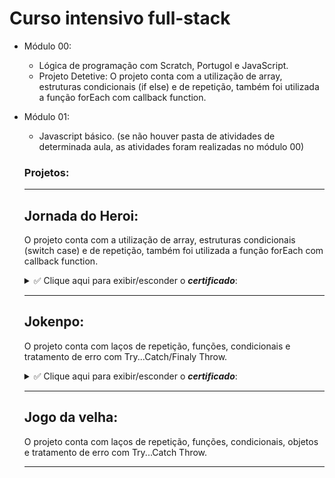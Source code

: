 # Curso intensivo full-stack

- Módulo 00:
  * Lógica de programação com Scratch, Portugol e JavaScript.
  * Projeto Detetive: O projeto conta com a utilização de array, estruturas condicionais (if else) e de repetição, também foi utilizada a função forEach com callback function.
  
- Módulo 01:
  * Javascript básico. (se não houver pasta de atividades de determinada aula, as atividades foram realizadas no módulo 00)
  ### Projetos:
   
  ***
   ## Jornada do Heroi:
   O projeto conta com a utilização de array, estruturas condicionais (switch case) e de repetição, também foi utilizada a função forEach com callback function.
   
   <details>
   <summary>✅ Clique aqui para exibir/esconder o <b><i>certificado</b></i>: </summary>
 
   ![image](https://user-images.githubusercontent.com/56365639/171666476-07fa5acc-7318-4bf7-823e-c036b975ce4d.png)
 
   </details>

  ***
  
   ## Jokenpo: 
   O projeto conta com laços de repetição, funções, condicionais e tratamento de erro com Try...Catch/Finaly Throw.
  
   <details>
   <summary>✅ Clique aqui para exibir/esconder o <b><i>certificado</b></i>: </summary>
 
   ![image](https://user-images.githubusercontent.com/56365639/172929752-abc90d42-3518-4889-bfdf-0356348c5433.png)

   </details>
  
  ***
  
  
   ## Jogo da velha: 
   O projeto conta com laços de repetição, funções, condicionais, objetos e tratamento de erro com Try...Catch Throw.
  
  ***
  
  
